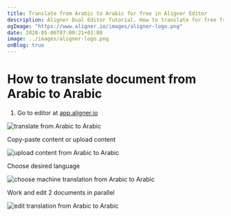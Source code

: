 ```yaml
---
title: Translate from Arabic to Arabic for free in Aligner Editor
description: Aligner Dual Editor Tutorial. How to translate for free from Arabic to Arabic. Aligner is multilingual document management platform. 
ogImage: "https://www.aligner.io/images/aligner-logo.png"
date: 2020-05-06T07:09:21+03:00
image: ../images/aligner-logo.png
onBlog: true
---
```


# How to translate document from Arabic to Arabic

1. Go to editor at [app.aligner.io](https://app.aligner.io "Aligner App web page")

![translate from Arabic to Arabic](../aligner-blank-editor.png "translate from Arabic to Arabic")

Copy-paste content or upload content

![upload content from Arabic to Arabic](../aligner-uploaded-document.png "upload content from Arabic to Arabic")

Choose desired language

![choose machine translation from Arabic to Arabic](../aligner-language-dropdown.png "choose machine translation from Arabic to Arabic")

Work and edit 2 documents in parallel

![edit translation from Arabic to Arabic](../aligner-double-sitded-editor.png "edit translation from Arabic to Arabic")


